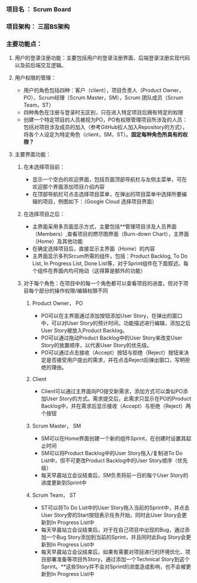 ### 项目名 ： Scrum Board
### 项目架构： 三层BS架构
### 主要功能点：
   1. 用户的登录注册功能：主要包括用户的登录注册界面、后端登录注册实现代码以及前后端交互逻辑。
   
   2. 用户权限的管理： 
      + 用户的角色包括四种：客户（client），项目负责人（Product Owner，PO），Scrum经理（Scrum Master，SM），Scrum 团队成员（Scrum Team，ST）
      + 四种角色在注册与登录时无区别，只在进入特定项目后拥有特定的权限
      + 创建一个特定项目的人员被视为PO，PO有权限管理项目所涉及的人员：包括对项目涉及成员的加入（参考GitHub拉人加入Repository的方式），将各个人设定为特定角色（client，SM，ST）。**固定每种角色所具有的权限？**
   
   3. 主要界面功能：
      
      1. 在未选择项目前：
         + 显示一个空白的欢迎界面，包括页面顶部导航栏与左侧主菜单，可在欢迎那个界面添加项目介绍内容
         + 在顶部导航栏可点击选择项目菜单，在弹出的项目菜单中选择所要编辑的项目，例图如下：（Google Cloud 选择项目界面）
         
      2. 在选择项目之后：
         + 主界面采用多页面显示方式，主要包括**管理项目涉及人员界面（Members）,查看项目的燃尽图界面（Burn-down Chart），主界面（Home）及其他功能
         + 在确定选择项目后，直接显示主界面（Home）的内容
         + 主界面显示多列Srcum所需的组件，包括：Product Backlog, To Do List, In Progress List, Done List等，对于Sprint组件在下面叙述。每个组件在界面内均可拖动（这得算是额外的功能）
      
      3. 对于每个角色：在项目中的每一个角色都可以查看项目的进度，但对于项目每个部分的操作权限/编辑权限不同
         1. Product Owner， PO 
            + PO可以在主界面通过添加按钮添加User Story，在弹出的窗口中，可以对User Story的预计时间，功能描述进行编辑，添加之后User Story被放入Product Backlog。
            + PO可以通过拖动Product Backlog中的User Story来改变User Story的放置顺序，以代表User Story的优先级。
            + PO可以通过点击接收（Accept）按钮与拒绝（Reject）按钮来决定是否接受用户提出的需求，并在点击Reject后弹出窗口，写明拒绝的理由。
         
         2. Client
            + Client可以通过主界面向PO提交新需求，添加方式可以类似PO添加User Story的方式。需求提交后，此需求只显示在PO的Product Backlog中，并在需求后显示接收（Accept）与拒绝（Reject）两个按钮
         
         3. Scrum Master， SM
            + SM可以在Home界面创建一个新的组件Sprint，在创建时设置其起止时间
            + SM可以将Product Backlog中的User Story拖入/复制进To Do List中，但不可更改Product Backlog中的User Story顺序（优先级）
            + 每天早晨站立会议结束后，SM负责将前一日的每个User Story的进度更新到Sprint中
         
         4. Scrum Team， ST
            + ST可以将To Do List中的User Story拖入当前的Sprint中，并点击User Story旁的Start按钮表示任务开始，同时此User Story会更新到In Progress List中
            + 每天早晨站立会议结束后，对于在自己项目中出现的Bug，通过添加一个Bug Story添加到当前的Sprint，并且同时此Bug Story会更新到In Progress List中
            + 每天早晨站立会议结束后，如果有需要对项目进行的环境优化、项目部署准备等项目外Story，通过添加一个Technical Story到这个Sprint。**这些Story并不会对Sprint的进度造成影响，也不会被更新到In Progress List中
         
        
